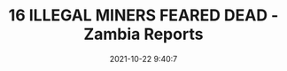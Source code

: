 ---
"title": "16 ILLEGAL MINERS FEARED DEAD - Zambia Reports"
"date": "2021-10-22 9:40:7"
"feed_name": "GOOGLENEWSMINING"
"feed_website": "https://news.google.com/search?q=mining%2Bincident&hl=en-US&gl=US&ceid=US:en"
"feed_rss": "https://news.google.com/rss/search?q=mining%2Bincident&hl=en-US&gl=US&ceid=US:en"
"link": "https://zambiareports.com/2021/10/22/16-illegal-miners-feared-dead/"
"source": "{'href': 'https://zambiareports.com', 'title': 'Zambia Reports'}"
"file": "_posts/2021-1-1-943da3a470956b2453c6e8a1d261e33fee4c0d37.md"
"accident": "1"
"drilling": "0"
"represented_by": "0"
"dead": "16"
"injured": "0"
"arrested": "0"
"place": "unknown place"
"where": "unknown site"
"causes": "unknown"
"place_uri": "unknown place"
---